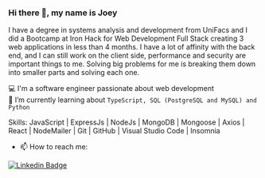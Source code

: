 ### Hi there 👋, my name is Joey
I have a degree in systems analysis and development from UniFacs and I did a Bootcamp at Iron Hack for Web Development Full Stack creating 3 web applications in less than 4 months. I have a lot of affinity with the back end, and I can still work on the client side, performance and security are important things to me. Solving big problems for me is breaking them down into smaller parts and solving each one.

💻 I'm a software engineer passionate about web development\
🌱 I’m currently learning about `TypeScript, SQL (PostgreSQL and MySQL) and Python`

Skills: JavaScript | ExpressJs | NodeJs | MongoDB | Mongoose | Axios | React | NodeMailer | Git | GitHub | Visual Studio Code | Insomnia


- 📫 How to reach me:


[![Linkedin Badge](https://img.shields.io/badge/LinkedIn-0077B5?style=for-the-badge&logo=linkedin&logoColor=white)](https://www.linkedin.com/in/joey-quadros/)

